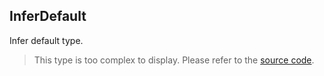 InferDefault
------------

Infer default type.

> This type is too complex to display. Please refer to the [source code](https://github.com/fabian-hiller/valibot/blob/main/library/src/methods/getDefault/getDefault.ts).